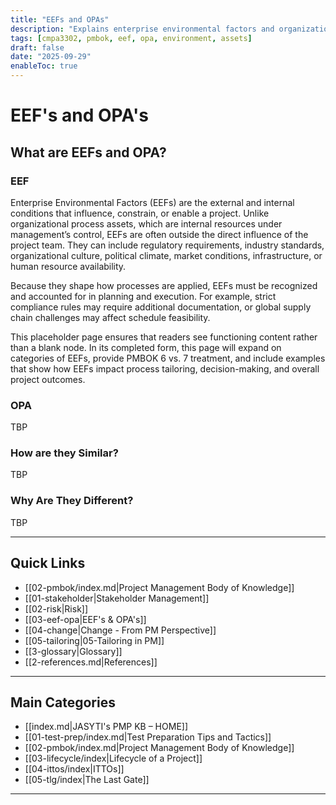 ```yaml
---
title: "EEFs and OPAs"
description: "Explains enterprise environmental factors and organizational process assets, and their impact on projects."
tags: [cmpa3302, pmbok, eef, opa, environment, assets]
draft: false
date: "2025-09-29"
enableToc: true
---
```


# EEF's and OPA's

## What are EEFs and OPA?

### EEF
Enterprise Environmental Factors (EEFs) are the external and internal conditions that influence, constrain, or enable a project. Unlike organizational process assets, which are internal resources under management’s control, EEFs are often outside the direct influence of the project team. They can include regulatory requirements, industry standards, organizational culture, political climate, market conditions, infrastructure, or human resource availability.  

Because they shape how processes are applied, EEFs must be recognized and accounted for in planning and execution. For example, strict compliance rules may require additional documentation, or global supply chain challenges may affect schedule feasibility.  

This placeholder page ensures that readers see functioning content rather than a blank node. In its completed form, this page will expand on categories of EEFs, provide PMBOK 6 vs. 7 treatment, and include examples that show how EEFs impact process tailoring, decision-making, and overall project outcomes.

### OPA
TBP

### How are they Similar?
TBP

### Why Are They Different?
TBP

---
## Quick Links

- [[02-pmbok/index.md|Project Management Body of Knowledge]]
- [[01-stakeholder|Stakeholder Management]]
- [[02-risk|Risk]]
- [[03-eef-opa|EEF's & OPA's]]  
- [[04-change|Change - From PM Perspective]]
- [[05-tailoring|05-Tailoring in PM]]
- [[3-glossary|Glossary]]
- [[2-references.md|References]]

---
## Main Categories

- [[index.md|JASYTI's PMP KB – HOME]]
- [[01-test-prep/index.md|Test Preparation Tips and Tactics]]
- [[02-pmbok/index.md|Project Management Body of Knowledge]] 
- [[03-lifecycle/index|Lifecycle of a Project]]
- [[04-ittos/index|ITTOs]]
- [[05-tlg/index|The Last Gate]]

---
